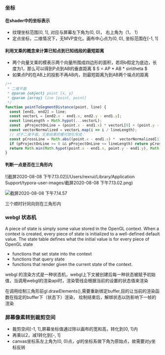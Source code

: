 ### 坐标
#### 在shader中的坐标表示
- 纹理坐标范围[0, 1], 对应与屏幕左下角为(0, 0)， 右上角为（1， 1）
- 定点坐标，二维情况下，无MVP变化。画布中心点为(0, 0), 坐标范围在[-1, 1]

#### 利用叉乘的概念来计算已知点到已知线段的最短距离
- 两个向量叉乘的模表示两个向量所围成四边形的面积，若将b假定为底边，长度为1，那么可以得到P点到AB的垂直距离
    $ S = AP * AB * sin\theta $
- 如果点P的在AB上的投影不再AB内，则最短距离为到AB两个端点的距离

```js
/**
 * 二维平面
 * @param {object} point {x, y} 
 * @param {array} line [point, point] 
 */
function pointToSegmentDistance(point, line) {
  const [end1, end2] = line;
  const vectorL = [end2.x - end1.x, end2.y - end1.y];
  const lineLength = Math.hypot(...vectorL);
  const  pProjectOnLine = (point.x - end1.x) * vectorL[0] + (point.y - end1.y) * vectorL[1] ;
  const vectorNormalized = vectorL.map(i => i / lineLength);
  // 对于二维平面，叉乘结果的模可简化写成：
  const pCrossLine = Math.abs((point.x - end1.x) *  vectorNormalized[1] - (point.y - end1.y) * vectorNormalized[0])
  if (pProjectOnLine >= 0 && pProjectOnLine <= lineLength) return pCrossLine;
  return Math.min(Math.hypot(point.x - end1.x, point.y - end1.y), Math.hypot(point.x - end2.x, point.y - end2.y))
}
```

#### 判断一点是否在三角形内

![截屏2020-08-08 下午7.13.02](/Users/rexrui/Library/Application Support/typora-user-images/截屏2020-08-08 下午7.13.02.png)

![截屏2020-08-08 下午7.14.57](https://tva1.sinaimg.cn/large/007S8ZIlgy1ghjm9qr5eoj30gu02k0st.jpg)

三个顺时针同向则在三角形内

### webgl 状态机
 A piece of state is simply some value stored in the OpenGL context. 
 When a context is created, every piece of state is initialized to a well-defined default value. The state table defines what the initial value is for every piece of OpenGL state 
- functions that set state into the context
- functions that query state
- functions that render given the current state of the context.

webgl 的渲染方式是一种状态机，webgl上下文被创建后每一种状态被赋予初始值，当调用webgl的渲染api时，渲染管线会根据当前的设置的状态值来渲染  

在调用绘制三角形前gl.drawElements(),需要重新绑定buffer,目的让当前的渲染函数在指定的buffer下（状态下）渲染， 绘制结束后，解绑状态以防影响下一帧的渲染  

### 屏幕像素转到裁剪空间
- 裁剪空间[-1, 1],屏幕坐标值通过除以画布的宽和高，转化到[0, 1]内
- 再乘以2，减1转化到[-, 1]
- canvas坐标系左上角为(0, 0)点，gl的坐标系做下角为原始点，故需要对y坐标反转
